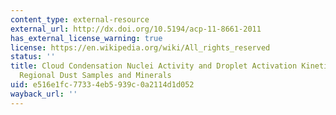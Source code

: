 ```yaml
---
content_type: external-resource
external_url: http://dx.doi.org/10.5194/acp-11-8661-2011
has_external_license_warning: true
license: https://en.wikipedia.org/wiki/All_rights_reserved
status: ''
title: Cloud Condensation Nuclei Activity and Droplet Activation Kinetics of Wet Processed
  Regional Dust Samples and Minerals
uid: e516e1fc-7733-4eb5-939c-0a2114d1d052
wayback_url: ''
---
```


